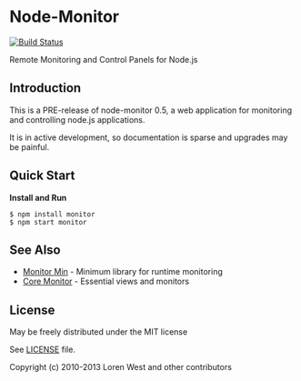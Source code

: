 Node-Monitor
============

[![Build Status](https://secure.travis-ci.org/lorenwest/node-monitor.png?branch=master)](https://travis-ci.org/lorenwest/node-monitor)

Remote Monitoring and Control Panels for Node.js

Introduction
------------

This is a PRE-release of node-monitor 0.5, a web application for monitoring and controlling node.js applications.

It is in active development, so documentation is sparse and upgrades may be painful.


Quick Start
-----------

**Install and Run**

    $ npm install monitor
    $ npm start monitor

See Also
--------

* [Monitor Min](https://github.com/lorenwest/monitor-min) - Minimum library for runtime monitoring
* [Core Monitor](https://github.com/lorenwest/core-monitor) - Essential views and monitors

License
-------

May be freely distributed under the MIT license

See [LICENSE](https://github.com/lorenwest/node-monitor/blob/master/LICENSE) file.

Copyright (c) 2010-2013 Loren West and other contributors
